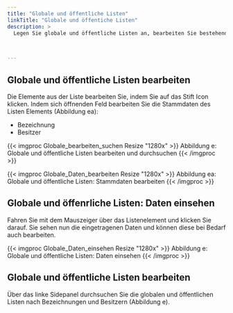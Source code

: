 ```yaml
---
title: "Globale und öffentliche Listen"
linkTitle: "Globale und öffentiche Listen"
description: >
  Legen Sie globale und öffentliche Listen an, bearbeiten Sie bestehende oder löschen Sie Elemente aus der Liste.    
 


---
```

## Globale und öffentliche Listen bearbeiten
Die Elemente aus der Liste bearbeiten Sie, indem Sie auf das Stift Icon klicken. Indem sich öffnenden Feld bearbeiten Sie die Stammdaten des Listen Elements (Abbildung ea): 
* Bezeichnung 
* Besitzer 

{{< imgproc Globale_bearbeiten_suchen Resize "1280x" >}}
Abbildung e: Globale und öffentliche Listen bearbeiten und durchsuchen
{{< /imgproc >}}

{{< imgproc Globale_Daten_bearbeiten Resize "1280x" >}}
Abbildung ea: Globale und öffentliche Listen: Stammdaten bearbeiten
{{< /imgproc >}}

## Globale und öffenrliche Listen: Daten einsehen
Fahren Sie mit dem Mauszeiger über das Listenelement und klicken Sie darauf. Sie sehen nun die eingetragenen Daten und können diese bei Bedarf auch bearbeiten. 

{{< imgproc Globale_Daten_einsehen Resize "1280x" >}}
Abbildung e: Globale und öffentliche Listen: Daten einsehen
{{< /imgproc >}}

## Globale und öffentliche Listen bearbeiten
Über das linke Sidepanel durchsuchen Sie die globalen und öffentlichen Listen nach Bezeichnungen und Besitzern (Abbildung e).



